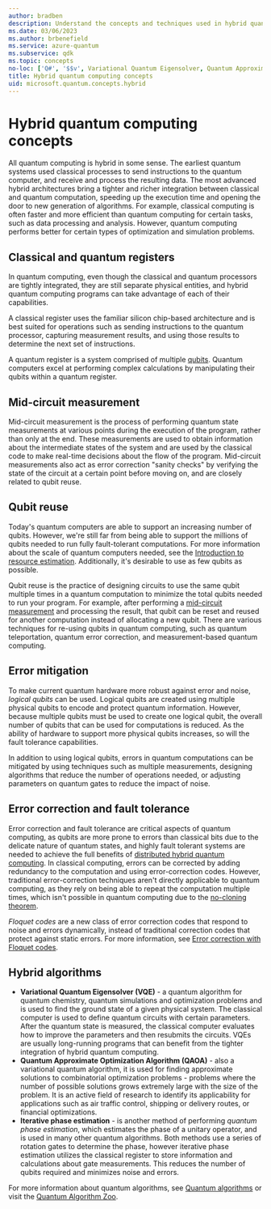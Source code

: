 ```yaml
---
author: bradben
description: Understand the concepts and techniques used in hybrid quantum computing.
ms.date: 03/06/2023
ms.author: brbenefield
ms.service: azure-quantum
ms.subservice: qdk
ms.topic: concepts
no-loc: ['Q#', '$$v', Variational Quantum Eigensolver, Quantum Approximate Optimization Algorithm]
title: Hybrid quantum computing concepts
uid: microsoft.quantum.concepts.hybrid
---
```


# Hybrid quantum computing concepts

All quantum computing is hybrid in some sense. The earliest quantum systems used classical processes to send instructions to the quantum computer, and receive and process the resulting data. The most advanced hybrid architectures bring a tighter and richer integration between classical and quantum computation, speeding up the execution time and opening the door to new generation of algorithms. For example, classical computing is often faster and more efficient than quantum computing for certain tasks, such as data processing and analysis. However, quantum computing performs better for certain types of optimization and simulation problems.

## Classical and quantum registers

In quantum computing, even though the classical and quantum processors are tightly integrated, they are still separate physical entities, and hybrid quantum computing programs can take advantage of each of their capabilities.

A classical register uses the familiar silicon chip-based architecture and is best suited for operations such as sending instructions to the quantum processor, capturing measurement results, and using those results to determine the next set of instructions. 
 
A quantum register is a system comprised of multiple [qubits](xref:microsoft.quantum.glossary-qdk#qubit). Quantum computers excel at performing complex calculations by manipulating their qubits within a quantum register.

## Mid-circuit measurement

Mid-circuit measurement is the process of performing quantum state measurements at various points during the execution of the program, rather than only at the end. These measurements are used to obtain information about the intermediate states of the system and are used by the classical code to make real-time decisions about the flow of the program. Mid-circuit measurements also act as error correction "sanity checks" by verifying the state of the circuit at a certain point before moving on, and are closely related to qubit reuse.  

## Qubit reuse

Today's quantum computers are able to support an increasing number of qubits. However, we're still far from being able to support the millions of qubits needed to run fully fault-tolerant computations. For more information about the scale of quantum computers needed, see the [Introduction to resource estimation](xref:microsoft.quantum.overview.intro-resource-estimator). Additionally, it's desirable to use as few qubits as possible. 

Qubit reuse is the practice of designing circuits to use the same qubit multiple times in a quantum computation to minimize the total qubits needed to run your program. For example, after performing a [mid-circuit measurement](#mid-circuit-measurement) and processing the result, that qubit can be reset and reused for another computation instead of allocating a new qubit. There are various techniques for re-using qubits in quantum computing, such as quantum teleportation, quantum error correction, and measurement-based quantum computing.

## Error mitigation

To make current quantum hardware more robust against error and noise, *logical qubits* can be used. Logical qubits are created using multiple physical qubits to encode and protect quantum information. However, because multiple qubits must be used to create one logical qubit, the overall number of qubits that can be used for computations is reduced. As the ability of hardware to support more physical qubits increases, so will the fault tolerance capabilities. 

In addition to using logical qubits, errors in quantum computations can be mitigated by using techniques such as multiple measurements, designing algorithms that reduce the number of operations needed, or adjusting parameters on quantum gates to reduce the impact of noise.

## Error correction and fault tolerance

Error correction and fault tolerance are critical aspects of quantum computing, as qubits are more prone to errors than classical bits due to the delicate nature of quantum states, and highly fault tolerant systems are needed to achieve the full benefits of [distributed hybrid quantum computing](xref:microsoft.quantum.hybrid.distributed). In classical computing, errors can be corrected by adding redundancy to the computation and using error-correction codes. However, traditional error-correction techniques aren't directly applicable to quantum computing, as they rely on being able to repeat the computation multiple times, which isn't possible in quantum computing due to the [no-cloning theorem](xref:microsoft.quantum.concepts.pauli#the-no-cloning-theorem).

*Floquet codes* are a new class of error correction codes that respond to noise and errors dynamically, instead of traditional correction codes that protect against static errors. For more information, see [Error correction with Floquet codes](https://www.microsoft.com/research/blog/azure-quantum-innovation-efficient-error-correction-of-topological-qubits-with-floquet-codes/).

## Hybrid algorithms

- **Variational Quantum Eigensolver (VQE)** - a quantum algorithm for quantum chemistry, quantum simulations and optimization problems and is used to find the ground state of a given physical system. The classical computer is used to define quantum circuits with certain parameters. After the quantum state is measured, the classical computer evaluates how to improve the parameters and then resubmits the circuits. VQEs are usually long-running programs that can benefit from the tighter integration of hybrid quantum computing. 
- **Quantum Approximate Optimization Algorithm (QAOA)** - also a variational quantum algorithm, it is used for finding approximate solutions to combinatorial optimization problems - problems where the number of possible solutions grows extremely large with the size of the problem. It is an active field of research to identify its applicability for applications such as air traffic control, shipping or delivery routes, or financial optimizations.
- **Iterative phase estimation** - is another method of performing *quantum phase estimation*, which estimates the phase of a unitary operator, and is used in many other quantum algorithms. Both methods use a series of rotation gates to determine the phase, however iterative phase estimation utilizes the classical register to store information and calculations about gate measurements. This reduces the number of qubits required and minimizes noise and errors. 

For more information about quantum algorithms, see [Quantum algorithms](xref:microsoft.quantum.libraries.overview.standard.algorithms) or visit the [Quantum Algorithm Zoo](https://quantumalgorithmzoo.org/).